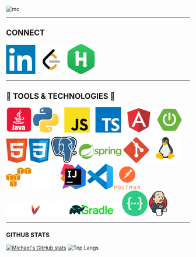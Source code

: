 ![mc](https://user-images.githubusercontent.com/82725351/149857467-04122b94-d7e3-4168-8f24-42361e6626eb.png)

---

## CONNECT
<a href="https://www.linkedin.com/in/m-croghan/" target="_blank"><img src="img/li.png" width="80"></a>
<a href="https://leetcode.com/M-Croghan/" target="_blank"><img src="img/lc.png" width="80"></a>
<a href="https://www.hackerrank.com/mcrog_7" target="_blank"><img src="img/hr.png" width="75"></a>

---

## :toolbox: TOOLS & TECHNOLOGIES :toolbox:
<img src="img/java_red.png" width="70"> <img src="img/py.png" width="70"> <img src="img/js.png" width="93"> <img src="img/ts.png" width="70"> <img src="img/angular.png" width="90"> <img src="img/sboot.png" width="70">  <img src="img/html-css.png" width="120">  <img src="img/pg.png" width="70"> <img src="img/springfull.png" width="120"> <img src="img/git.png" width="70"> <img src="img/linux.png" width="80">  <img src="img/aws1.png" width="145"> <img src="img/intellij.png" width="70"> <img src="img/vs.png" width="70"> 
<img src="img/post.png" width="70"> <img src="img/maven.png" width="150"> <img src="img/gradle.png" width="160"> <img src="img/swag.png" width="70"> <img src="img/jenk.png" width="50"> 

---

### GITHUB STATS
[![Michael's GitHub stats](https://github-readme-stats.vercel.app/api?username=M-Croghan&theme=radical)](https://github.com/anuraghazra/github-readme-stats)
![Top Langs](https://github-readme-stats.vercel.app/api/top-langs/?username=M-Croghan&hide=jupyter%20notebook&theme=radical)
<!--
**M-Croghan/m-croghan** is a ✨ _special_ ✨ repository because its `README.md` (this file) appears on your GitHub profile.

Here are some ideas to get you started:

- 🔭 I’m currently working on ...
- 🌱 I’m currently learning ...
- 👯 I’m looking to collaborate on ...
- 🤔 I’m looking for help with ...
- 💬 Ask me about ...
- 📫 How to reach me: ...
- 😄 Pronouns: ...
- ⚡ Fun fact: ...
-->
